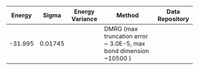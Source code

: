 | Energy                | Sigma           | Energy Variance  | Method                                                           | Data Repository                     |
|-----------------------|-----------------|------------------|------------------------------------------------------------------|-------------------------------------|
| -31.995      | 0.01745               |                 | DMRG (max truncation error ~ 3.0E-5, max bond dimension ~10500 )                           |


